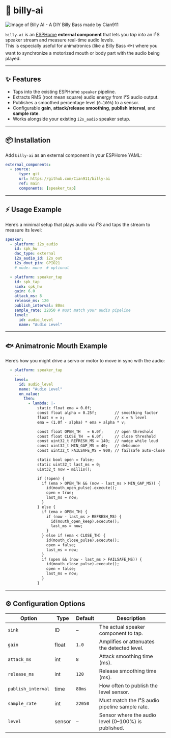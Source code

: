 # 🎤 billy-ai

![Image of Billy AI - A DIY Billy Bass made by Cian911](./images/billy.JPG)

`billy-ai` is an [ESPHome](https://esphome.io) **external component** that lets you _tap into_ an I²S speaker stream and measure real-time audio levels.  
This is especially useful for animatronics (like a Billy Bass 🐟) where you want to synchronize a motorized mouth or body part with the audio being played.

---

## ✨ Features

- Taps into the existing ESPHome `speaker` pipeline.
- Extracts RMS (root mean square) audio energy from I²S audio output.
- Publishes a smoothed percentage level (`0–100%`) to a sensor.
- Configurable **gain**, **attack/release smoothing**, **publish interval**, and **sample rate**.
- Works alongside your existing `i2s_audio` speaker setup.

---

## 📦 Installation

Add `billy-ai` as an external component in your ESPHome YAML:

```yaml
external_components:
  - source:
      type: git
      url: https://github.com/Cian911/billy-ai
      ref: main
      components: [speaker_tap]
```

---

## ⚡ Usage Example

Here’s a minimal setup that plays audio via I²S and taps the stream to measure its level:

```yaml
speaker:
  - platform: i2s_audio
    id: spk_hw
    dac_type: external
    i2s_audio_id: i2s_out
    i2s_dout_pin: GPIO21
    # mode: mono  # optional

  - platform: speaker_tap
    id: spk_tap
    sink: spk_hw
    gain: 6.0
    attack_ms: 8
    release_ms: 120
    publish_interval: 80ms
    sample_rate: 22050 # must match your audio pipeline
    level:
      id: audio_level
      name: "Audio Level"
```

---

## 🐟 Animatronic Mouth Example

Here’s how you might drive a servo or motor to move in sync with the audio:

```yaml
  - platform: speaker_tap
    ...
    level:
      id: audio_level
      name: "Audio Level"
      on_value:
        then:
          - lambda: |-
              static float ema = 0.0f;
              const float alpha = 0.25f;        // smoothing factor
              float v = x;                      // x = % level
              ema = (1.0f - alpha) * ema + alpha * v;

              const float OPEN_TH   = 6.0f;     // open threshold
              const float CLOSE_TH  = 6.0f;     // close threshold
              const uint32_t REFRESH_MS = 140;  // nudge while loud
              const uint32_t MIN_GAP_MS = 40;   // debounce
              const uint32_t FAILSAFE_MS = 900; // failsafe auto-close

              static bool open = false;
              static uint32_t last_ms = 0;
              uint32_t now = millis();

              if (!open) {
                if (ema > OPEN_TH && (now - last_ms > MIN_GAP_MS)) {
                  id(mouth_open_pulse).execute();
                  open = true;
                  last_ms = now;
                }
              } else {
                if (ema > OPEN_TH) {
                  if (now - last_ms > REFRESH_MS) {
                    id(mouth_open_keep).execute();
                    last_ms = now;
                  }
                } else if (ema < CLOSE_TH) {
                  id(mouth_close_pulse).execute();
                  open = false;
                  last_ms = now;
                }
                if (open && (now - last_ms > FAILSAFE_MS)) {
                  id(mouth_close_pulse).execute();
                  open = false;
                  last_ms = now;
                }
              }
```

---

## ⚙️ Configuration Options

| Option             | Type   | Default | Description                                         |
| ------------------ | ------ | ------- | --------------------------------------------------- |
| `sink`             | ID     | –       | The actual speaker component to tap.                |
| `gain`             | float  | `1.0`   | Amplifies or attenuates the detected level.         |
| `attack_ms`        | int    | `8`     | Attack smoothing time (ms).                         |
| `release_ms`       | int    | `120`   | Release smoothing time (ms).                        |
| `publish_interval` | time   | `80ms`  | How often to publish the level sensor.              |
| `sample_rate`      | int    | `22050` | Must match the I²S audio pipeline sample rate.      |
| `level`            | sensor | –       | Sensor where the audio level (0–100%) is published. |

